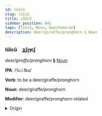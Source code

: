```yaml
---
id: lûîcû
slug: lûîcû
title: LÛÎCÛ
sidebar_position: 841
tags: [lûîcû, Noun, Quechumaran]
description: deer/giraffe/pronghorn § Noun
---
```


### lûîcû&emsp;<span kind="abugida">ʓʄɽɟꞇʄ</span>

*deer/giraffe/pronghorn* **§** [Noun](../../tags/Noun)

**IPA**: /ˈlu.i.t͡ɕu/

**Verb**: to be a deer/giraffe/pronghorn

**Noun**: deer/giraffe/pronghorn

**Modifier**: deer/giraffe/pronghorn-related

<details>
    <summary>Origin</summary>
    Quechua, Ayacucho luychu /lu.i.tʃu/<br/>
    <em>Quechumaran Language Family</em>
</details>